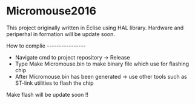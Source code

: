 # Micromouse2016
This project originally written in Eclise using HAL library.
Hardware and periperhal in formation will be update soon.


How to complie ----------------
+ Navigate cmd to project repository -> Release
+ Type Make Micromouse.bin to make binary file which use for flashing chip
+ After Micromouse.bin has been generated -> use other tools such as ST-link utilities to flash the chip

Make flash will be update soon !!
